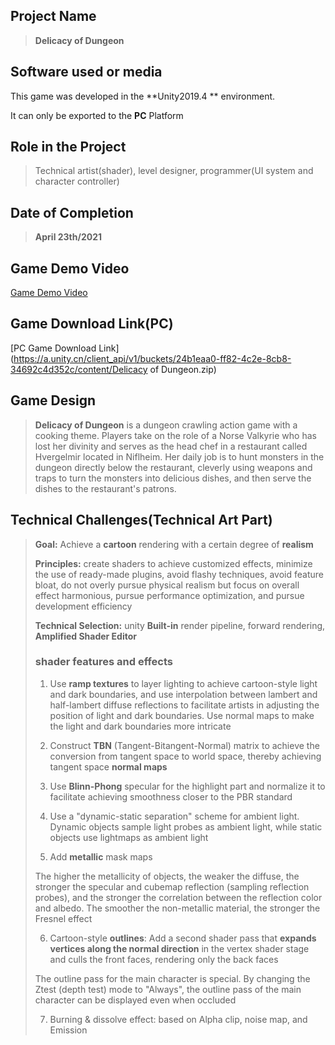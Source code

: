 ## Project Name
>**Delicacy of Dungeon**

## Software used or media
This game was developed in the **Unity2019.4 ** environment.

 It can only be exported to the **PC** Platform


## Role in the Project

>Technical artist(shader), level designer, programmer(UI system and character controller)

## Date of Completion

>**April 23th/2021**

## Game Demo Video

 [Game Demo Video](https://a.unity.cn/client_api/v1/buckets/24b1eaa0-ff82-4c2e-8cb8-34692c4d352c/content/DODvideo.mp4)

## Game Download Link(PC)
 [PC Game Download Link](https://a.unity.cn/client_api/v1/buckets/24b1eaa0-ff82-4c2e-8cb8-34692c4d352c/content/Delicacy of Dungeon.zip)

## Game Design
>**Delicacy of Dungeon** is a dungeon crawling action game with a cooking theme. Players take on the role of a Norse Valkyrie who has lost her divinity and serves as the head chef in a restaurant called Hvergelmir located in Niflheim. Her daily job is to hunt monsters in the dungeon directly below the restaurant, cleverly using weapons and traps to turn the monsters into delicious dishes, and then serve the dishes to the restaurant's patrons.

## Technical Challenges(Technical Art Part)
>**Goal:** Achieve a **cartoon** rendering with a certain degree of **realism**
>
>**Principles:** create shaders to achieve customized effects, minimize the use of ready-made plugins, avoid flashy techniques, avoid feature bloat, do not overly pursue physical realism but focus on overall effect harmonious, pursue performance optimization, and pursue development efficiency
>
>**Technical Selection:**  unity **Built-in** render pipeline, forward rendering, **Amplified Shader Editor**
>
>### shader features and effects
>
>1. Use **ramp textures** to layer lighting to achieve cartoon-style light and dark boundaries, and use interpolation between lambert and half-lambert diffuse reflections to facilitate artists in adjusting the position of light and dark boundaries. Use normal maps to make the light and dark boundaries more intricate
>
>2. Construct **TBN** (Tangent-Bitangent-Normal) matrix to achieve the conversion from tangent space to world space, thereby achieving tangent space **normal maps**
>
>3. Use **Blinn-Phong** specular for the highlight part and normalize it to facilitate achieving smoothness closer to the PBR standard
>
>4. Use a "dynamic-static separation" scheme for ambient light. Dynamic objects sample light probes as ambient light, while static objects use lightmaps as ambient light
>
>5. Add **metallic** mask maps
>
>   The higher the metallicity of objects, the weaker the diffuse, the stronger the specular and cubemap reflection (sampling reflection probes), and the stronger the correlation between the reflection color and albedo. The smoother the non-metallic material, the stronger the Fresnel effect
>
>6. Cartoon-style **outlines**: Add a second shader pass that **expands vertices along the normal direction** in the vertex shader stage and culls the front faces, rendering only the back faces
>
>   The outline pass for the main character is special. By changing the Ztest (depth test) mode to "Always", the outline pass of the main character can be displayed even when occluded
>
>7. Burning & dissolve effect: based on Alpha clip, noise map, and Emission